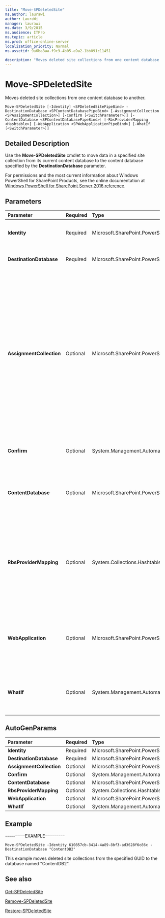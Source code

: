 ```yaml
---
title: "Move-SPDeletedSite"
ms.author: laurawi
author: LauraWi
manager: laurawi
ms.date: 3/9/2015
ms.audience: ITPro
ms.topic: article
ms.prod: office-online-server
localization_priority: Normal
ms.assetid: 9a6ba8aa-f9c9-4b05-a9a2-1bb091c11451

description: "Moves deleted site collections from one content database to another."
---
```


# Move-SPDeletedSite

Moves deleted site collections from one content database to another.
  
```
Move-SPDeletedSite [-Identity] <SPDeletedSitePipeBind> -DestinationDatabase <SPContentDatabasePipeBind> [-AssignmentCollection <SPAssignmentCollection>] [-Confirm [<SwitchParameter>]] [-ContentDatabase <SPContentDatabasePipeBind>] [-RbsProviderMapping <Hashtable>] [-WebApplication <SPWebApplicationPipeBind>] [-WhatIf [<SwitchParameter>]]
```

## Detailed Description

Use the **Move-SPDeletedSite** cmdlet to move data in a specified site collection from its current content database to the content database specified by the **DestinationDatabase** parameter. 
  
For permissions and the most current information about Windows PowerShell for SharePoint Products, see the online documentation at [Windows PowerShell for SharePoint Server 2016 reference](https://go.microsoft.com/fwlink/p/?LinkId=671715).
  
## Parameters

|**Parameter**|**Required**|**Type**|**Description**|
|:-----|:-----|:-----|:-----|
|**Identity** <br/> |Required  <br/> |Microsoft.SharePoint.PowerShell.SPDeletedSitePipeBind  <br/> |Specifies the identity of the site collection to be moved. For example, http://servername/sites/sitename.  <br/> |
|**DestinationDatabase** <br/> |Required  <br/> |Microsoft.SharePoint.PowerShell.SPContentDatabasePipeBind  <br/> |Specifies the content database that the site collection should be moved to. For example, ContentDB2.  <br/> |
|**AssignmentCollection** <br/> |Optional  <br/> |Microsoft.SharePoint.PowerShell.SPAssignmentCollection  <br/> |Manages objects for the purpose of proper disposal. Use of objects, such as **SPWeb** or **SPSite**, can use large amounts of memory and use of these objects in Windows PowerShell scripts requires proper memory management. Using the **SPAssignment** object, you can assign objects to a variable and dispose of the objects after they are needed to free up memory. When **SPWeb**, **SPSite**, or **SPSiteAdministration** objects are used, the objects are automatically disposed of if an assignment collection or the **Global** parameter is not used.  <br/> > [!NOTE]> When the **Global** parameter is used, all objects are contained in the global store. If objects are not immediately used, or disposed of by using the **Stop-SPAssignment** command, an out-of-memory scenario can occur.           |
|**Confirm** <br/> |Optional  <br/> |System.Management.Automation.SwitchParameter  <br/> |Prompts you for confirmation before executing the command. For more information, type the following command: **get-help about_commonparameters** <br/> |
|**ContentDatabase** <br/> |Optional  <br/> |Microsoft.SharePoint.PowerShell.SPContentDatabasePipeBind  <br/> |Specifies the SQL Server content database where the site collection data will be stored. If no content database is specified, the content database with the greatest unused site collection capacity and whose database status is ready will be used.  <br/> |
|**RbsProviderMapping** <br/> |Optional  <br/> |System.Collections.Hashtable  <br/> |Used to move a Remote BLOB Storage (RBS)-enabled site collection from one RBS-enabled content database to another RBS-enabled content database without moving the underlying Binary Large Object (BLOB) content. If the content database has more than one RBS provider associated with it, you must specify all providers. The same providers must be enabled on the target content database and the source content database.  <br/> |
|**WebApplication** <br/> |Optional  <br/> |Microsoft.SharePoint.PowerShell.SPWebApplicationPipeBind  <br/> |Specifies the URL, GUID, or name of the Web application from which to list sites.  <br/> The type must be a valid URL in the form http://server_name; a valid GUID, for example, 12345678-90ab-cdef-1234-567890bcdefgh; or the Web application name, for example, WebApplication1212.  <br/> |
|**WhatIf** <br/> |Optional  <br/> |System.Management.Automation.SwitchParameter  <br/> |Displays a message that describes the effect of the command instead of executing the command. For more information, type the following command: **get-help about_commonparameters** <br/> |
   
## AutoGenParams

|**Parameter**|**Required**|**Type**|**Description**|
|:-----|:-----|:-----|:-----|
|**Identity** <br/> |Required  <br/> |Microsoft.SharePoint.PowerShell.SPDeletedSitePipeBind  <br/> ||
|**DestinationDatabase** <br/> |Required  <br/> |Microsoft.SharePoint.PowerShell.SPContentDatabasePipeBind  <br/> ||
|**AssignmentCollection** <br/> |Optional  <br/> |Microsoft.SharePoint.PowerShell.SPAssignmentCollection  <br/> ||
|**Confirm** <br/> |Optional  <br/> |System.Management.Automation.SwitchParameter  <br/> ||
|**ContentDatabase** <br/> |Optional  <br/> |Microsoft.SharePoint.PowerShell.SPContentDatabasePipeBind  <br/> ||
|**RbsProviderMapping** <br/> |Optional  <br/> |System.Collections.Hashtable  <br/> ||
|**WebApplication** <br/> |Optional  <br/> |Microsoft.SharePoint.PowerShell.SPWebApplicationPipeBind  <br/> ||
|**WhatIf** <br/> |Optional  <br/> |System.Management.Automation.SwitchParameter  <br/> ||
   
## Example

----------EXAMPLE---------- 
  
```
Move-SPDeletedSite -Identity 610857cb-8414-4a89-8bf3-ad3628f6c86c -DestinationDatabase "ContentDB2"
```

This example moves deleted site collections from the specified GUID to the database named "ContentDB2".
  
## See also

#### 

[Get-SPDeletedSite](get-spdeletedsite.md)
  
[Remove-SPDeletedSite](remove-spdeletedsite.md)
  
[Restore-SPDeletedSite](restore-spdeletedsite.md)

